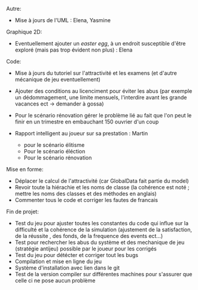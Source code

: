 
Autre:
- Mise à jours de l'UML : Elena, Yasmine 




Graphique 2D:
- Eventuellement ajouter un _easter egg_, à un endroit susceptible d'être exploré (mais pas trop évident non plus) : Elena





Code:
- Mise à jours du tutoriel sur l'attractivité et les examens (et d'autre mécanique de jeu eventuellement)
- Ajouter des conditions au licenciment pour éviter les abus
    (par exemple un dédommagement, une limite mensuels, l'interdire avant les grande vacances ect -> demander à gossa)
- Pour le scénario rénovation gérer le problème lié au fait que l'on peut le finir en un trimestre en embauchant 150 ouvrier d'un coup


- Rapport intelligent au joueur sur sa prestation : Martin
    - pour le scénario élitisme
    - Pour le scénario éléction
    - Pour le scénario rénovation




Mise en forme:
- Déplacer le calcul de l'attractivité (car GlobalData fait partie du model)
- Revoir toute la hiérachie et les noms de classe (la cohérence est noté ; mettre les noms des classes et des méthodes en anglais)
- Commenter tous le code et corriger les fautes de francais





Fin de projet:
- Test du jeu pour ajuster toutes les constantes du code qui influe sur la difficulté et la cohérence  de la simulation 
(ajustement de la satisfaction, de la réussite , des fonds, de la frequence des events ect...)
- Test pour rechercher les abus du système et des mechanique de jeu (stratégie antijeu) possible par le joueur pour les corrigés 
- Test du jeu pour détécter et corriger tout les bugs
- Compilation et mise en ligne du jeu
- Système d'installation avec lien dans le git
- Test de la version compiler sur différentes machines pour s'assurer que celle ci ne pose aucun problème
